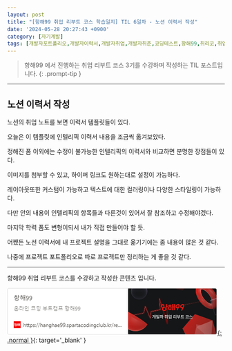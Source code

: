 ```yaml
---
layout: post
title: "[항해99 취업 리부트 코스 학습일지] TIL 6일차 - 노션 이력서 작성"
date: '2024-05-28 20:27:43 +0900'
category: [자기계발]
tags: [개발자포트폴리오,개발자이력서,개발자취업,개발자취준,코딩테스트,항해99,취리코,취업리부트코스]
---
```


> 항해99 에서 진행하는 취업 리부트 코스 3기를 수강하며 작성하는 TIL 포스트입니다.
{: .prompt-tip }

---

## 노션 이력서 작성
노션의 취업 노트를 보면 이력서 템플릿들이 있다.

오늘은 이 템플릿에 인텔리픽 이력서 내용을 조금씩 옮겨보았다.

정해진 폼 이외에는 수정이 불가능한 인텔리픽의 이력서와 비교하면 분명한 장점들이 있다.

이미지를 첨부할 수 있고, 하이퍼 링크도 원하는대로 설정이 가능하다.

레이아웃또한 커스텀이 가능하고 텍스트에 대한 컬러링이나 다양한 스타일링이 가능하다.

다만 안의 내용이 인텔리픽의 항목들과 다른것이 있어서 잘 참조하고 수정해야겠다.

마지막 학력 폼도 변형이되서 내가 직접 만들어야 할 듯.

어쨌든 노션 이력서에 내 프로젝트 설명을 그대로 옮기기에는 좀 내용이 많은 것 같다.

나중에 프로젝트 포트폴리오로 따로 프로젝트만 정리하는 게 좋을 것 같다.

---

항해99 취업 리부트 코스를 수강하고 작성한 콘텐츠 입니다.

[![항해99 - 온라인 코딩 부트캠프 항해99](/assets/img/captures/1_hanghae99.png){: .normal }](https://hanghae99.spartacodingclub.kr/reboot){: target='_blank' }